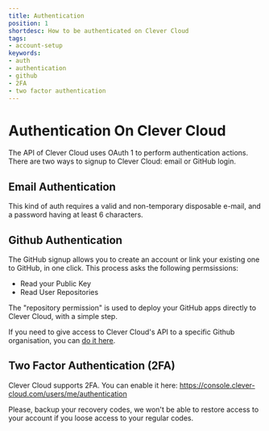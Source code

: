 ```yaml
---
title: Authentication
position: 1
shortdesc: How to be authenticated on Clever Cloud
tags:
- account-setup
keywords:
- auth
- authentication
- github
- 2FA
- two factor authentication
---
```


# Authentication On Clever Cloud

The API of Clever Cloud uses OAuth 1 to perform authentication actions.
There are two ways to signup to Clever Cloud: email or GitHub login.

## Email Authentication

This kind of auth requires a valid and non-temporary disposable e-mail, and a password having at least 6 characters.

## Github Authentication

The GitHub signup allows you to create an account or link your existing one to GitHub, in one click.
This process asks the following permsissions: 

* Read your Public Key
* Read User Repositories

The "repository permission" is used to deploy your GitHub apps directly to Clever Cloud, with a simple step.

If you need to give access to Clever Cloud's API to a specific Github organisation, you
can [do it here](https://github.com/settings/connections/applications/d96bd8fd996d2ca783cc).

## Two Factor Authentication (2FA)

Clever Cloud supports 2FA. You can enable it here: https://console.clever-cloud.com/users/me/authentication

Please, backup your recovery codes, we won't be able to restore access to your account if you loose access to
your regular codes.
